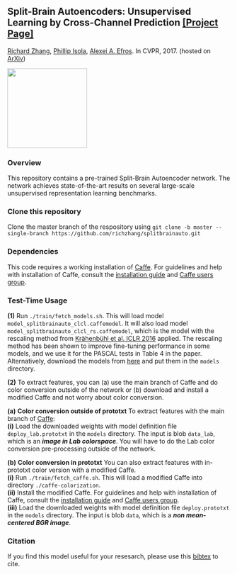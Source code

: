 ## Split-Brain Autoencoders: Unsupervised Learning by Cross-Channel Prediction [[Project Page]](http://richzhang.github.io/splitbrainauto/) ##
[Richard Zhang](https://richzhang.github.io/), [Phillip Isola](http://web.mit.edu/phillipi/), [Alexei A. Efros](http://www.eecs.berkeley.edu/~efros/). In CVPR, 2017. (hosted on [ArXiv](https://arxiv.org/abs/1611.09842))

<img src="http://richzhang.github.io/index_files/cvpr2017_splitbrain.png" height="180" />

### Overview ###
This repository contains a pre-trained Split-Brain Autoencoder network. The network achieves state-of-the-art results on several large-scale unsupervised representation learning benchmarks.

### Clone this repository ###
Clone the master branch of the respository using `git clone -b master --single-branch https://github.com/richzhang/splitbrainauto.git`

### Dependencies ###
This code requires a working installation of [Caffe](http://caffe.berkeleyvision.org/). For guidelines and help with installation of Caffe, consult the [installation guide](http://caffe.berkeleyvision.org/) and [Caffe users group](https://groups.google.com/forum/#!forum/caffe-users).

### Test-Time Usage ###
**(1)** Run `./train/fetch_models.sh`. This will load model `model_splitbrainauto_clcl.caffemodel`. It will also load model `model_splitbrainauto_clcl_rs.caffemodel`, which is the model with the rescaling method from [Kr&auml;henb&uuml;hl et al. ICLR 2016](https://github.com/philkr/magic_init) applied. The rescaling method has been shown to improve fine-tuning performance in some models, and we use it for the PASCAL tests in Table 4 in the paper. Alternatively, download the models from [here](https://people.eecs.berkeley.edu/~rich.zhang/projects/2017_splitbrain/files/models/) and put them in the `models` directory.

**(2)** To extract features, you can (a) use the main branch of Caffe and do color conversion outside of the network or (b) download and install a modified Caffe and not worry about color conversion.

**(a)** **Color conversion outside of prototxt** To extract features with the main branch of [Caffe](http://caffe.berkeleyvision.org/): <br>
**(i)** Load the downloaded weights with model definition file `deploy_lab.prototxt` in the `models` directory. The input is blob `data_lab`, which is an ***image in Lab colorspace***. You will have to do the Lab color conversion pre-processing outside of the network.

**(b)** **Color conversion in prototxt** You can also extract features with in-prototxt color version with a modified Caffe. <br>
**(i)** Run `./train/fetch_caffe.sh`. This will load a modified Caffe into directory `./caffe-colorization`. <br>
**(ii)** Install the modified Caffe. For guidelines and help with installation of Caffe, consult the [installation guide](http://caffe.berkeleyvision.org/) and [Caffe users group](https://groups.google.com/forum/#!forum/caffe-users). <br>
**(iii)** Load the downloaded weights with model definition file `deploy.prototxt` in the `models` directory. The input is blob `data`, which is a ***non mean-centered BGR image***.

### Citation ###
If you find this model useful for your resesarch, please use this [bibtex](http://richzhang.github.io/index_files/bibtex_cvpr2017_splitbrain.txt) to cite.
 
